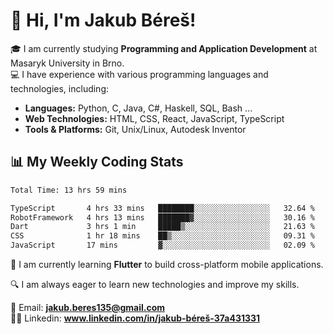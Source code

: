 # 👋 Hi, I'm Jakub Béreš!

🎓 I am currently studying **Programming and Application Development** at Masaryk University in Brno.  
💻 I have experience with various programming languages and technologies, including:  
   - **Languages:** Python, C, Java, C#, Haskell, SQL, Bash ...  
   - **Web Technologies:** HTML, CSS, React, JavaScript, TypeScript  
   - **Tools & Platforms:** Git, Unix/Linux, Autodesk Inventor

## 📊 My Weekly Coding Stats
<!--START_SECTION:waka-->

```txt
Total Time: 13 hrs 59 mins

TypeScript       4 hrs 33 mins   ████████░░░░░░░░░░░░░░░░░   32.64 %
RobotFramework   4 hrs 13 mins   ███████▓░░░░░░░░░░░░░░░░░   30.16 %
Dart             3 hrs 1 min     █████▒░░░░░░░░░░░░░░░░░░░   21.63 %
CSS              1 hr 18 mins    ██▒░░░░░░░░░░░░░░░░░░░░░░   09.31 %
JavaScript       17 mins         ▓░░░░░░░░░░░░░░░░░░░░░░░░   02.09 %
```

<!--END_SECTION:waka-->

🚀 I am currently learning **Flutter** to build cross-platform mobile applications.  

🔍 I am always eager to learn new technologies and improve my skills.  

📩 Email:        **jakub.beres135@gmail.com**  
🧑‍💻 Linkedin:     **www.linkedin.com/in/jakub-béreš-37a431331**


